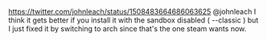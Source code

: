 https://twitter.com/johnleach/status/1508483664686063625 @johnleach I think it gets better if you install it with the sandbox disabled ( --classic ) but I just fixed it by switching to arch since that's the one steam wants now.